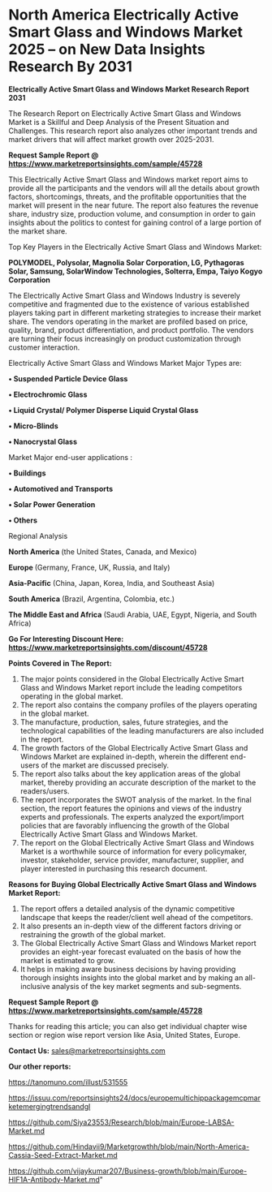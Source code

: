# North America Electrically Active Smart Glass and Windows Market 2025 – on New Data Insights Research By 2031

<strong>Electrically Active Smart Glass and Windows Market Research Report 2031</strong>

The Research Report on Electrically Active Smart Glass and Windows Market is a Skillful and Deep Analysis of the Present Situation and Challenges. This research report also analyzes other important trends and market drivers that will affect market growth over 2025-2031.

<strong>Request Sample Report @ <a href=https://www.marketreportsinsights.com/sample/45728>https://www.marketreportsinsights.com/sample/45728</a></strong>

This Electrically Active Smart Glass and Windows market report aims to provide all the participants and the vendors will all the details about growth factors, shortcomings, threats, and the profitable opportunities that the market will present in the near future. The report also features the revenue share, industry size, production volume, and consumption in order to gain insights about the politics to contest for gaining control of a large portion of the market share.

Top Key Players in the Electrically Active Smart Glass and Windows Market:

<strong>POLYMODEL, Polysolar, Magnolia Solar Corporation, LG, Pythagoras Solar, Samsung, SolarWindow Technologies, Solterra, Empa, Taiyo Kogyo Corporation</strong>

The Electrically Active Smart Glass and Windows Industry is severely competitive and fragmented due to the existence of various established players taking part in different marketing strategies to increase their market share. The vendors operating in the market are profiled based on price, quality, brand, product differentiation, and product portfolio. The vendors are turning their focus increasingly on product customization through customer interaction.

Electrically Active Smart Glass and Windows Market Major Types are:

<strong>•  Suspended Particle Device Glass

•  Electrochromic Glass

•  Liquid Crystal/ Polymer Disperse Liquid Crystal Glass

•  Micro-Blinds

•  Nanocrystal Glass</strong>

Market Major end-user applications :

<strong>•  Buildings

•  Automotived and Transports

•  Solar Power Generation

•  Others</strong>

Regional Analysis

</u><strong><b>North America</b></strong> (the United States, Canada, and Mexico)

<strong><b>Europe </b></strong>(Germany, France, UK, Russia, and Italy)

<strong><b>Asia-Pacific</b></strong> (China, Japan, Korea, India, and Southeast Asia)

<strong><b>South America</b></strong> (Brazil, Argentina, Colombia, etc.)

<strong><b>The Middle East and Africa</b></strong> (Saudi Arabia, UAE, Egypt, Nigeria, and South Africa)

<strong>Go For Interesting Discount Here: <a href=https://www.marketreportsinsights.com/discount/45728>https://www.marketreportsinsights.com/discount/45728</a></strong>

<strong>Points Covered in The Report:</strong>
<ol>
  <li>The major points considered in the Global Electrically Active Smart Glass and Windows Market report include the leading competitors operating in the global market.</li>
  <li>The report also contains the company profiles of the players operating in the global market.</li>
  <li>The manufacture, production, sales, future strategies, and the technological capabilities of the leading manufacturers are also included in the report.</li>
  <li>The growth factors of the Global Electrically Active Smart Glass and Windows Market are explained in-depth, wherein the different end-users of the market are discussed precisely.</li>
  <li>The report also talks about the key application areas of the global market, thereby providing an accurate description of the market to the readers/users.</li>
  <li>The report incorporates the SWOT analysis of the market. In the final section, the report features the opinions and views of the industry experts and professionals. The experts analyzed the export/import policies that are favorably influencing the growth of the Global Electrically Active Smart Glass and Windows Market.</li>
  <li>The report on the Global Electrically Active Smart Glass and Windows Market is a worthwhile source of information for every policymaker, investor, stakeholder, service provider, manufacturer, supplier, and player interested in purchasing this research document.</li>
</ol>
<strong>Reasons for Buying Global Electrically Active Smart Glass and Windows Market Report:</strong>

<ol>
  <li>The report offers a detailed analysis of the dynamic competitive landscape that keeps the reader/client well ahead of the competitors.</li>
  <li>It also presents an in-depth view of the different factors driving or restraining the growth of the global market.</li>
  <li>The Global Electrically Active Smart Glass and Windows Market report provides an eight-year forecast evaluated on the basis of how the market is estimated to grow.</li>
  <li>It helps in making aware business decisions by having providing thorough insights insights into the global market and by making an all-inclusive analysis of the key market segments and sub-segments.</li>
</ol>
<strong>Request Sample Report @ <a href=https://www.marketreportsinsights.com/sample/45728>https://www.marketreportsinsights.com/sample/45728</a></strong>


Thanks for reading this article; you can also get individual chapter wise section or region wise report version like Asia, United States, Europe.

<strong>Contact Us:</strong>
sales@marketreportsinsights.com

<strong>Our other reports:</strong>

<a href=https://tanomuno.com/illust/531555>https://tanomuno.com/illust/531555</a>

<a href=https://issuu.com/reportsinsights24/docs/europemultichippackagemcpmarketemergingtrendsandgl>https://issuu.com/reportsinsights24/docs/europemultichippackagemcpmarketemergingtrendsandgl</a>

<a href=https://github.com/Siya23553/Research/blob/main/Europe-LABSA-Market.md>https://github.com/Siya23553/Research/blob/main/Europe-LABSA-Market.md</a>

<a href=https://github.com/Hindavii9/Marketgrowthh/blob/main/North-America-Cassia-Seed-Extract-Market.md>https://github.com/Hindavii9/Marketgrowthh/blob/main/North-America-Cassia-Seed-Extract-Market.md</a>

<a href=https://github.com/vijaykumar207/Business-growth/blob/main/Europe-HIF1A-Antibody-Market.md>https://github.com/vijaykumar207/Business-growth/blob/main/Europe-HIF1A-Antibody-Market.md</a>"
